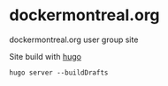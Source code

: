 # dockermontreal.org
dockermontreal.org user group site

Site build with [hugo](https://gohugo.io)

```
hugo server --buildDrafts
```
